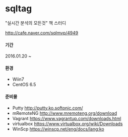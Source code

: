 # sqltag
"실시간 분석의 모든것" 책  스터디 

http://cafe.naver.com/sqlmvp/4949

#### 기간
2016.01.20 ~ 

#### 환경
* Wiin7
* CentOS 6.5

#### 준비물
* Putty http://putty.ko.softonic.com/
* mRemoteNG http://www.mremoteng.org/download
* Vagrant https://www.vagrantup.com/downloads.html
* virtualbox https://www.virtualbox.org/wiki/Downloads
* WinScp https://winscp.net/eng/docs/lang:ko

